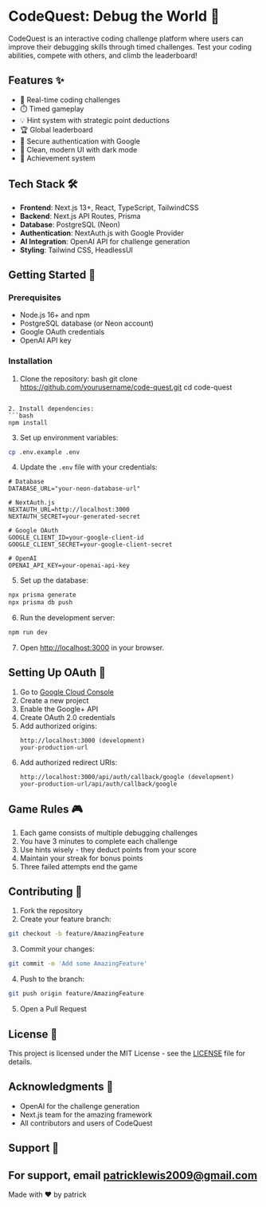 # CodeQuest: Debug the World 🚀

CodeQuest is an interactive coding challenge platform where users can improve their debugging skills through timed challenges. Test your coding abilities, compete with others, and climb the leaderboard!

## Features ✨

- 🎯 Real-time coding challenges
- ⏱️ Timed gameplay
- 💡 Hint system with strategic point deductions
- 🏆 Global leaderboard
- 🔐 Secure authentication with Google
- 🎨 Clean, modern UI with dark mode
- 🏅 Achievement system

## Tech Stack 🛠️

- **Frontend**: Next.js 13+, React, TypeScript, TailwindCSS
- **Backend**: Next.js API Routes, Prisma
- **Database**: PostgreSQL (Neon)
- **Authentication**: NextAuth.js with Google Provider
- **AI Integration**: OpenAI API for challenge generation
- **Styling**: Tailwind CSS, HeadlessUI

## Getting Started 🚀

### Prerequisites

- Node.js 16+ and npm
- PostgreSQL database (or Neon account)
- Google OAuth credentials
- OpenAI API key

### Installation

1. Clone the repository:
bash
git clone https://github.com/yourusername/code-quest.git
cd code-quest
```

2. Install dependencies:
```bash
npm install
```

3. Set up environment variables:
```bash
cp .env.example .env
```

4. Update the `.env` file with your credentials:
```env
# Database
DATABASE_URL="your-neon-database-url"

# NextAuth.js
NEXTAUTH_URL=http://localhost:3000
NEXTAUTH_SECRET=your-generated-secret

# Google OAuth
GOOGLE_CLIENT_ID=your-google-client-id
GOOGLE_CLIENT_SECRET=your-google-client-secret

# OpenAI
OPENAI_API_KEY=your-openai-api-key
```

5. Set up the database:
```bash
npx prisma generate
npx prisma db push
```

6. Run the development server:
```bash
npm run dev
```

7. Open [http://localhost:3000](http://localhost:3000) in your browser.

## Setting Up OAuth 🔐

1. Go to [Google Cloud Console](https://console.cloud.google.com/)
2. Create a new project
3. Enable the Google+ API
4. Create OAuth 2.0 credentials
5. Add authorized origins:
   ```
   http://localhost:3000 (development)
   your-production-url
   ```
6. Add authorized redirect URIs:
   ```
   http://localhost:3000/api/auth/callback/google (development)
   your-production-url/api/auth/callback/google
   ```

## Game Rules 🎮

1. Each game consists of multiple debugging challenges
2. You have 3 minutes to complete each challenge
3. Use hints wisely - they deduct points from your score
4. Maintain your streak for bonus points
5. Three failed attempts end the game

## Contributing 🤝

1. Fork the repository
2. Create your feature branch:
```bash
git checkout -b feature/AmazingFeature
```
3. Commit your changes:
```bash
git commit -m 'Add some AmazingFeature'
```
4. Push to the branch:
```bash
git push origin feature/AmazingFeature
```
5. Open a Pull Request

## License 📝

This project is licensed under the MIT License - see the [LICENSE](LICENSE) file for details.

## Acknowledgments 🙏

- OpenAI for the challenge generation
- Next.js team for the amazing framework
- All contributors and users of CodeQuest

## Support 💬

For support, email patricklewis2009@gmail.com 
---

Made with ❤️ by patrick
```
